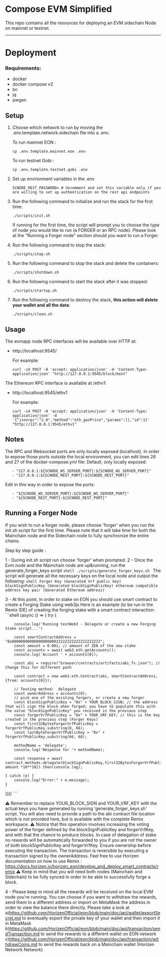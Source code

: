 # Compose EVM Simplified
This repo contains all the resources for deploying an EVM sidechain Node on mainnet or testnet.

---
# Deployment

### Requirements:
* docker
* docker compose v2
* bc
* jq
* pwgen

## Setup
1. Choose which network to run by moving the .env.template.network.sidechain file into a .env.

   To run mainnet EON : 
    ```shell
    cp .env.template.mainnet.eon .env
    ```
   To run testnet Gobi : 
    ```shell
    cp .env.template.testnet.gobi .env
    ```
2. Set up environment variables in the .env 
    ```shell
    SCNODE_REST_PASSWORD= # Uncomment and set this variable only if you are willing to set up authentication on the rest api endpoints
    ```
3. Run the following command to initialize and run the stack for the first time:
    ```shell
    ./scripts/init.sh
    ```
    If running for the first time, the script will prompt you to choose the type of node you would like to run (a FORGER or an RPC node).
    Please look at the "Running a Forger node" section should you want to run a Forger.
4. Run the following command to stop the stack:
    ```shell
    ./scripts/stop.sh
    ```
5. Run the following command to stop the stack and delete the containers:
    ```shell
    ./scripts/shutdown.sh
    ```
6. Run the following command to start the stack after it was stopped:
    ```shell
    ./scripts/startup.sh
    ```
7. Run the following command to destroy the stack, **this action will delete your wallet and all the data**:
    ```shell
    ./scripts/clean.sh
    ```

## Usage
The evmapp node RPC interfaces will be available over HTTP at:
- http://localhost:9545/

   For example:
   ```
   curl -sX POST -H 'accept: application/json' -H 'Content-Type: application/json' "http://127.0.0.1:9545/block/best"
   ```

The Ethereum RPC interface is available at /ethv1:
- http://localhost:9545/ethv1

   For example:
   ```
   curl -sX POST -H 'accept: application/json' -H 'Content-Type: application/json' -d '{"jsonrpc":"2.0","method":"eth_gasPrice","params":[],"id":1}' "http://127.0.0.1:9545/ethv1"
   ```
## Notes
The RPC and Websocket ports are only locally exposed (localhost). 
In order to expose those ports outside the local environment, you can edit lines 26 and 27 of the docker-compose.yml file:
   Default, only locally exposed:
   ```
      - "127.0.0.1:${SCNODE_WS_SERVER_PORT}:${SCNODE_WS_SERVER_PORT}"
      - "127.0.0.1:${SCNODE_REST_PORT}:${SCNODE_REST_PORT}"
   ```

   Edit in this way in order to expose the ports:
   ```
      - "${SCNODE_WS_SERVER_PORT}:${SCNODE_WS_SERVER_PORT}"
      - "${SCNODE_REST_PORT}:${SCNODE_REST_PORT}"
   ```

## Running a Forger Node 
If you wish to run a forger node, please choose 'forger' when you run the init.sh script for the first time. Please note that it will take time for both the Mainchain node and the Sidechain node to fully synchronize the entire chains.

Step by step guide : 

1 - During init.sh script run choose 'forger' when prompted. 
2 - Once the Evm node and the Mainchain node are up&running, run the generate_forger_keys script 
    ```shell
    ./scripts/generate_forger_keys.sh
    ```
    The script will generate all the necessary keys on the local node and output the following:
    ```shell
      Forger Key (Generated Vrf public key)
      blockSignPublicKey (Generated blockSignPublicKey)
      ethereum compatible address key pair (Generated Ethereum address)
    ```

3 - At this point, in order to stake on EON you should use smart contract to create a Forging Stake using web3js
    Here is an example (to be run in the Remix IDE) of creating the forging stake with a smart contract interaction:
    ```shell
(async () => {
    try {

        console.log('Running testWeb3 - Delegate or create a new Forging Stake script...')

        const smartContractAddress = "0x0000000000000000000022222222222222222222";
        const amount = 0.001; // amount of ZEN of the new stake
        const accounts = await web3.eth.getAccounts();
        console.log('Account ' + accounts[0]);

        const abi = require("browser/contracts/artifacts/abi_fs.json"); // Change this for different path

        const contract = new web3.eth.Contract(abi, smartContractAddress, {from: accounts[0]});

        // Testing method:  delegate
        const ownerAddress = accounts[0];
        // pick one of the existing forgers, or create a new forger
        const blockSignPublicKey = "0x" + YOUR_BLOCK_SIGN; // the address that will sign the block when forged; you have to populate this with the value "blockSignPublicKey" you received in the previous step
        const forgerVrfPublicKey = "0x" + YOUR_VRF_KEY; // this is the key created in the previous step (Forger Keys)
        const first32BytesForgerVrfPublicKey = forgerVrfPublicKey.substring(0, 66);
        const lastByteForgerVrfPublicKey = "0x" + forgerVrfPublicKey.substring(66, 68);

        methodName = 'delegate';
        console.log('Response for '+ methodName);

        const response = await contract.methods.delegate(blockSignPublicKey,first32BytesForgerVrfPublicKey,lastByteForgerVrfPublicKey,ownerAddress).send({value: amount *10**18}).then(console.log);

    } catch (e) {
        console.log("Error:" + e.message);
    }
  })()
        ```

⚠️ Remember to replace YOUR_BLOCK_SIGN and YOUR_VRF_KEY with the actual keys you have generated by running 'generate_forger_keys.sh' script. You will also need to provide a path to the abi contract file location which is not provided here, but is available with the complete Remix workspace.
⚠️ Notice that this operation involves increasing the voting power of the forger defined by the blockSignPublicKey and forgerVrfKey, and with that the chance to produce blocks. In case of delegation of stake no rewards will be automatically forwarded to you if you are not the owner of both blockSignPublicKey and forgerVrfKey. Ensure ownership before executing the transaction. The transaction is reversible by executing a transaction signed by the ownerAddress.
Feel free to use Horizen documentation on how to use Remix : https://docs.horizen.io/horizen_eon/develop_and_deploy_smart_contracts/remix
⚠️ Keep in mind that you will need both nodes (Mainchain and Sidechain) to be fully synced in order to be able to successfully forge a block.

4 - Please keep in mind all the rewards will be received on the local EVM node you're running. You can choose if you want to withdraw the rewards, send them to a different address or import on MetaMask the address in order to view the balance there directly. Please take a look at 
  a)https://github.com/HorizenOfficial/eon/blob/main/doc/api/wallet/exportSecret.md to eventually export the private key of your wallet and then import it in MetaMask
  b)https://github.com/HorizenOfficial/eon/blob/main/doc/api/transaction/sendTransaction.md to send the rewards to a different wallet on EON network
  c)https://github.com/HorizenOfficial/eon/blob/main/doc/api/transaction/withdrawCoins.md to send the rewards back on a Mainchain wallet (Horizen Network Network)
